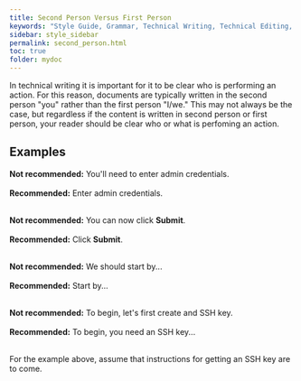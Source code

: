 ```yaml
---
title: Second Person Versus First Person
keywords: "Style Guide, Grammar, Technical Writing, Technical Editing, Second Person"
sidebar: style_sidebar
permalink: second_person.html
toc: true
folder: mydoc
---
```


In technical writing it is important for it to be clear who is performing an action. For this reason, documents are typically written in the second person "you" rather than the first person "I/we." This may not always be the case, but regardless if the content is written in second person or first person, your reader should be clear who or what is perfoming an action.

## Examples

<i class="fa fa-thumbs-down fa-lg" style="color: red;"></i> **Not recommended:** You'll need to enter admin credentials.<br><br>
<i class="fa fa-thumbs-up fa-lg" style="color: green;"></i> **Recommended:** Enter admin credentials.<br><br>

<i class="fa fa-thumbs-down fa-lg" style="color: red;"></i> **Not recommended:** You can now click **Submit**.<br><br>
<i class="fa fa-thumbs-up fa-lg" style="color: green;"></i> **Recommended:** Click **Submit**.<br><br>

<i class="fa fa-thumbs-down fa-lg" style="color: red;"></i> **Not recommended:** We should start by...<br><br>
<i class="fa fa-thumbs-up fa-lg" style="color: green;"></i> **Recommended:** Start by...<br><br>

<i class="fa fa-thumbs-down fa-lg" style="color: red;"></i> **Not recommended:** To begin, let's first create and SSH key.<br><br>
<i class="fa fa-thumbs-up fa-lg" style="color: green;"></i> **Recommended:** To begin, you need an SSH key...<br><br>

For the example above, assume that instructions for getting an SSH key are to come. 
